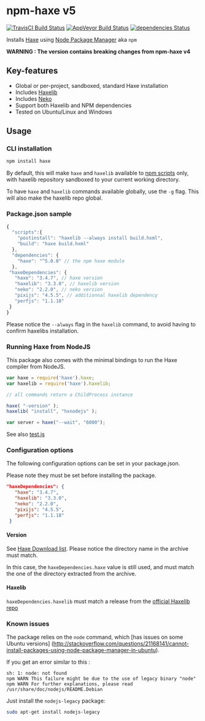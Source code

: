 # npm-haxe v5
[![TravisCI Build Status](https://travis-ci.org/HaxeFoundation/npm-haxe.svg?branch=master)](https://travis-ci.org/HaxeFoundation/npm-haxe)
[![AppVeyor Build Status](https://ci.appveyor.com/api/projects/status/github/HaxeFoundation/npm-haxe?branch=master&svg=true)](https://ci.appveyor.com/project/HaxeFoundation/npm-haxe)
[![dependencies Status](https://david-dm.org/HaxeFoundation/npm-haxe/status.svg)](https://david-dm.org/HaxeFoundation/npm-haxe)

Installs [Haxe](http://haxe.org) using [Node Package Manager](https://www.npmjs.com/) aka `npm` 

**WARNING : The version contains breaking changes from npm-haxe v4**

## Key-features

* Global or per-project, sandboxed, standard Haxe installation
* Includes [Haxelib](http://lib.haxe.org/)
* Includes [Neko](https://nekovm.org)
* Support both Haxelib and NPM dependencies 
* Tested on Ubuntu/Linux and Windows

## Usage

### CLI installation

```bash
npm install haxe
```

By default, this will make `haxe` and `haxelib` available to [npm scripts](https://docs.npmjs.com/misc/scripts) only,
with haxelib repository sandboxed to your current working directory.

To have `haxe` and `haxelib` commands available globally, use the `-g` flag.
This will also make the haxelib repo global.

### Package.json sample

```js
{
  "scripts":{
    "postinstall": "haxelib --always install build.hxml",
    "build": "haxe build.hxml"
  },
  "dependencies": {
    "haxe": "^5.0.0" // the npm haxe module
  },
 "haxeDependencies": {
   "haxe": "3.4.7", // haxe version
   "haxelib": "3.3.0", // haxelib version
   "neko": "2.2.0", // neko version
   "pixijs": "4.5.5", // additionnal haxelib dependency
   "perfjs": "1.1.18"
 }
}
```

Please notice the `--always` flag in the `haxelib` command, to avoid having to confirm haxelibs installation.

### Running Haxe from NodeJS

This package also comes with the minimal bindings to run the Haxe compiler from NodeJS.


```js
var haxe = require('haxe').haxe;
var haxelib = require('haxe').haxelib;

// all commands return a ChildProcess instance

haxe( "-version" );
haxelib( "install", "hxnodejs" );

var server = haxe("--wait", "6000");
```

See also [test.js](https://github.com/HaxeFoundation/npm-haxe/blob/master/test/test.js)


### Configuration options

The following configuration options can be set in your package.json. 

Please note they must be set before installing the package.

```json
"haxeDependencies": {
   "haxe": "3.4.7",
   "haxelib": "3.3.0",
   "neko": "2.2.0",
   "pixijs": "4.5.5",
   "perfjs": "1.1.18"
 }
```

#### Version

See [Haxe Download list](http://haxe.org/download/list/).
Please notice the directory name in the archive must match.

In this case, the `haxeDependencies.haxe` value is still used, and must match the one of the directory extracted from the archive.

#### Haxelib

`haxeDependencies.haxelib` must match a release from the [official Haxelib repo](https://github.com/HaxeFoundation/haxelib/releases)

### Known issues

The package relies on the `node` command, which [has issues on some Ubuntu versions] (http://stackoverflow.com/questions/21168141/cannot-install-packages-using-node-package-manager-in-ubuntu).

If you get an error similar to this :
```
sh: 1: node: not found
npm WARN This failure might be due to the use of legacy binary "node"
npm WARN For further explanations, please read /usr/share/doc/nodejs/README.Debian
```
Just install the `nodejs-legacy` package:
```bash
sudo apt-get install nodejs-legacy
```

